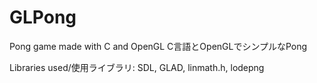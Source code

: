 # GLPong
Pong game made with C and OpenGL
C言語とOpenGLでシンプルなPong

Libraries used/使用ライブラリ: SDL, GLAD, linmath.h, lodepng
